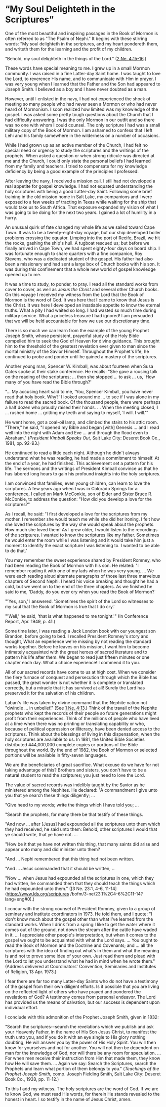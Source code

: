 # “My Soul Delighteth in the Scriptures”

One of the most beautiful and inspiring passages in the Book of Mormon is
often referred to as "The Psalm of Nephi." It begins with these stirring
words: "My soul delighteth in the scriptures, and my heart pondereth them, and
writeth them for the learning and the profit of my children.

"Behold, my soul delighteth in the things of the Lord." ([2 Ne.
4:15-16](https://www.lds.org/scriptures/bofm/2-ne/4.15-16?lang=eng#14).)

These words have special meaning to me. I grew up in a small Mormon community.
I was raised in a fine Latter-day Saint home. I was taught to love the Lord,
to reverence His name, and to communicate with Him in prayer. I was very young
when I learned that the Father and the Son had appeared to Joseph Smith. I
believed as a boy and I have never doubted as a man.

However, until I enlisted in the navy, I had not experienced the shock of
meeting so many people who had never seen a Mormon or who had never heard of
Mormonism. I soon realized how limited was my knowledge of the gospel. I was
asked some pretty tough questions about the Church that I had difficulty
answering. I was the only Mormon in our outfit and so there was no one with
whom I could counsel. The only scripture I had was a small military copy of
the Book of Mormon. I am ashamed to confess that I left Lehi and his family
somewhere in the wilderness on a number of occasions.

While I had grown up as an active member of the Church, I had felt no special
need or urgency to study the scriptures and the writings of the prophets. When
asked a question or when strong ridicule was directed at me and the Church, I
could only state the personal beliefs I had learned from my family and
teachers. I tried to compensate for my knowledge deficiency by being a good
example of the principles I professed.

After leaving the navy, I received a mission call. I still had not developed a
real appetite for gospel knowledge. I had not equated understanding the holy
scriptures with being a good Latter-day Saint. Following some brief training
in the old mission home in Salt Lake, my companions and I were exposed to a
few weeks of tracting in Texas while waiting for the ship that would take us
to South Africa. That exposure expanded my vision of what I was going to be
doing for the next two years. I gained a lot of humility in a hurry.

An unusual quirk of fate changed my whole life as we sailed toward Cape Town.
It was to be a twenty-eight-day voyage, but our ship developed boiler problems
crossing the equator. Limping into the port of Recife, Brazil, we hit the
rocks, gashing the ship's hull. A tugboat rescued us; but before we finally
arrived in Cape Town, we had spent eighty-four days on board ship. I was
fortunate enough to share quarters with a fine companion, Roy Stevens, who was
a dedicated student of the gospel. His father had also been a missionary and
had sent a large box of Church books with his son. It was during this
confinement that a whole new world of gospel knowledge opened up to me.

It was a time to study, to ponder, to pray. I read all the standard works from
cover to cover, as well as _Jesus the Christ_ and several other Church books.
On this voyage I received my witness from the Lord that the Book of Mormon is
the word of God. It was here that I came to know that Jesus is the Christ. It
was here I developed an insatiable appetite to know the eternal truths. What a
pity I had waited so long. I had wasted so much time during military service.
What a priceless treasure I had ignored! I am persuaded that we will be held
accountable for how we use our discretionary time.

There is so much we can learn from the example of the young Prophet Joseph
Smith, whose persistent, prayerful study of the Holy Bible compelled him to
seek the God of Heaven for divine guidance. This brought him to the threshold
of the greatest revelation ever given to man since the mortal ministry of the
Savior Himself. Throughout the Prophet's life, he continued to probe and
ponder until he gained a mastery of the scriptures.

Another young man, Spencer W. Kimball, was about fourteen when Susa Gates
spoke at their stake conference. He recalls: "She gave a rousing talk on the
reading of the scriptures; ... then she stopped ... to ask ... us, 'How many of you
have read the Bible through?'

"... My accusing heart said to me, 'You, Spencer Kimball, you have never read
that holy book. Why?' I looked around me ... to see if I was alone in my failure
to read the sacred book. Of the thousand people, there were perhaps a half
dozen who proudly raised their hands. ... When the meeting closed, I ... rushed
home ... gritting my teeth and saying to myself, 'I will. I will.'"

He went home, got a coal-oil lamp, and climbed the stairs to his attic room.
"There," he said, "I opened my Bible and began [with] Genesis ... and I read
well into the night with Adam and Eve ... and through the flood even to
Abraham." (_President Kimball Speaks Out,_ Salt Lake City: Deseret Book Co.,
1981, pp. 92-93.)

He continued to read a little each night. Although he didn't always understand
what he was reading, he had made a commitment to himself. At the end of a
year, he had finished. This achievement set a pattern for his life. The
sermons and the writings of President Kimball convince us that he has labored
long hours to gain his profound insights into the holy scriptures.

I am convinced that families, even young children, can learn to love the
scriptures. A few years ago when I was in Colorado Springs for a conference, I
called on Mark McConkie, son of Elder and Sister Bruce R. McConkie, to address
the question: "How did you develop a love for the scriptures?"

As I recall, he said: "I first developed a love for the scriptures from my
mother. I remember she would teach me while she did her ironing. I felt how
she loved the scriptures by the way she would speak about the prophets. How
much she loved them! As I grew older, I would listen to the recordings of the
scriptures. I wanted to know the scriptures like my father. Sometimes he would
enter the room while I was listening and it would take him just a moment to
identify the exact scripture I was listening to. I wanted to be able to do
that."

You may remember the sweet experience shared by President Romney, who had been
reading the Book of Mormon with his son. He related: "I remember reading it
with one of my lads when he was very young. ... We were each reading aloud
alternate paragraphs of those last three marvelous chapters of Second Nephi. I
heard his voice breaking and thought he had a cold, but we went on to the end
of the three chapters. As we finished he said to me, 'Daddy, do you ever cry
when you read the Book of Mormon?'

"'Yes, son,' I answered. 'Sometimes the spirit of the Lord so witnesses to my
soul that the Book of Mormon is true that I do cry.'

"'Well,' he said, 'that is what happened to me tonight.'" (In Conference
Report, Apr. 1949, p. 41.)

Some time later, I was reading a Jack London book with our youngest son
Brandon, before going to bed. I recalled President Romney's story and thought,
What an experience we're missing by not reading the standard works together.
Before he leaves on his mission, I want him to become intimately acquainted
with the great heroes of sacred literature and to pattern his life after them.
We began to read just fifteen minutes or one chapter each day. What a choice
experience! I commend it to you.

All of our sacred records have come to us at high cost. When we consider the
fiery furnace of conquest and persecution through which the Bible has passed,
the great wonder is not whether it is complete or translated correctly, but a
miracle that it has survived at all! Surely the Lord has preserved it for the
salvation of his children.

Laban's life was taken by divine command that the Nephite nation not "dwindle
... in unbelief." (See [1 Ne.
4:13](https://www.lds.org/scriptures/bofm/1-ne/4.13?lang=eng#12).) Think of
the travail of the Nephite prophets who kept the records of their people so
future generations might profit from their experiences. Think of the millions
of people who have lived at a time when there was no printing or translating
capability or who, because of political oppression or illiteracy, have been
denied access to the scriptures. Think about the blessings of living in this
dispensation, when the holy scriptures are available to us. In 1981, the
United Bible Societies distributed 444,000,000 complete copies or portions of
the Bible throughout the world. By the end of 1982, the Book of Mormon or
selected portions will be available in fifty-seven languages.

We are the beneficiaries of great sacrifice. What excuse do we have for not
taking advantage of this? Brothers and sisters, you don't have to be a natural
student to read the scriptures; you just need to love the Lord.

The value of sacred records was indelibly taught by the Savior as he
ministered among the Nephites. He declared: "A commandment I give unto you
that ye search these things diligently; ...

"Give heed to my words; write the things which I have told you; ...

"Search the prophets, for many there be that testify of these things.

"And now ... after [Jesus] had expounded all the scriptures unto them which they
had received, he said unto them: Behold, other scriptures I would that ye
should write, that ye have not. ...

"How be it that ye have not written this thing, that many saints did arise and
appear unto many and did minister unto them?

"And ... Nephi remembered that this thing had not been written.

"And ... Jesus commanded that it should be written; ...

"Now ... when Jesus had expounded all the scriptures in one, which they had
written, he commanded them that they should teach the things which he had
expounded unto them." ([3 Ne. 23:1, 4-6, 11-14](https://www.lds.org/scriptures
/bofm/3-ne/23.1%2C4-6%2C11-14?lang=eng#0).)

I concur with the strong counsel of President Romney, given to a group of
seminary and institute coordinators in 1973. He told them, and I quote: "I
don't know much about the gospel other than what I've learned from the
standard works. When I drink from a spring I like to get the water where it
comes out of the ground, not down the stream after the cattle have waded in
it. ... I appreciate other people's interpretation, but when it comes to the
gospel we ought to be acquainted with what the Lord says. ... You ought to read
the Book of Mormon and the Doctrine and Covenants; and ... all the scriptures
with the idea of finding out what's in them and what the meaning is and not to
prove some idea of your own. Just read them and plead with the Lord to let you
understand what he had in mind when he wrote them." (Address delivered at
Coordinators' Convention, Seminaries and Institutes of Religion, 13 Apr.
1973.)

I fear there are far too many Latter-day Saints who do not have a testimony of
the gospel from their own diligent efforts. Is it possible that you are living
on the reflected light of others who have prayed and pondered the revelations
of God? A testimony comes from personal endeavor. The Lord has provided us the
means of salvation, but our success is dependent upon individual effort.

I conclude with this admonition of the Prophet Joseph Smith, given in 1832:

"Search the scriptures--search the revelations which we publish and ask your
Heavenly Father, in the name of His Son Jesus Christ, to manifest the truth
unto you, and if you do it with an eye single to His glory nothing doubting,
He will answer you by the power of His Holy Spirit. You will then know for
yourselves and not for another. You will not then be dependent on man for the
knowledge of God; nor will there be any room for speculation. ... For when men
receive their instruction from Him that made them, they know how He will save
them. ... Again we say: Search the Scriptures, search the Prophets and learn
what portion of them belongs to you." (_Teachings of the Prophet Joseph
Smith,_ comp. Joseph Fielding Smith, Salt Lake City: Deseret Book Co., 1938,
pp. 11-12.)

To this I add my witness. The holy scriptures are the word of God. If we are
to know God, we must read His words, for therein He stands revealed to the
honest in heart. I so testify in the name of Jesus Christ, amen.

